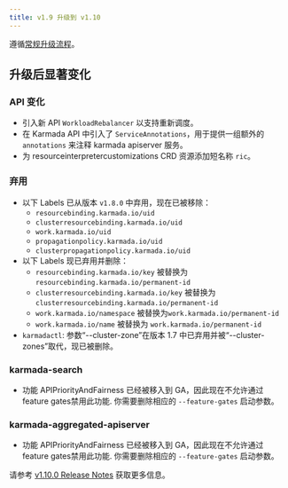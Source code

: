 ```yaml
---
title: v1.9 升级到 v1.10
---
```


遵循[常规升级流程](./README.md)。

## 升级后显著变化

### API 变化

* 引入新 API `WorkloadRebalancer` 以支持重新调度。
* 在 Karmada API 中引入了 `ServiceAnnotations`，用于提供一组额外的 `annotations` 来注释 karmada apiserver 服务。
* 为 resourceinterpretercustomizations CRD 资源添加短名称 `ric`。

### 弃用

* 以下 Labels 已从版本 `v1.8.0` 中弃用，现在已被移除：
    * `resourcebinding.karmada.io/uid`
    * `clusterresourcebinding.karmada.io/uid`
    * `work.karmada.io/uid`
    * `propagationpolicy.karmada.io/uid`
    * `clusterpropagationpolicy.karmada.io/uid`
* 以下 Labels 现已弃用并删除：
    * `resourcebinding.karmada.io/key` 被替换为 `resourcebinding.karmada.io/permanent-id`
    * `clusterresourcebinding.karmada.io/key` 被替换为 `clusterresourcebinding.karmada.io/permanent-id`
    * `work.karmada.io/namespace` 被替换为`work.karmada.io/permanent-id`
    * `work.karmada.io/name` 被替换为 `work.karmada.io/permanent-id`
* `karmadactl`: 参数“--cluster-zone”在版本 1.7 中已弃用并被“--cluster-zones”取代，现已被删除。

### karmada-search

* 功能 APIPriorityAndFairness 已经被移入到 GA，因此现在不允许通过 feature gates禁用此功能. 你需要删除相应的 `--feature-gates` 启动参数。

### karmada-aggregated-apiserver

* 功能 APIPriorityAndFairness 已经被移入到 GA，因此现在不允许通过 feature gates禁用此功能. 你需要删除相应的 `--feature-gates` 启动参数。

请参考 [v1.10.0 Release Notes](https://github.com/karmada-io/karmada/releases/tag/v1.10.0) 获取更多信息。
